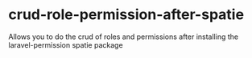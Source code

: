 # crud-role-permission-after-spatie
Allows you to do the crud of roles and permissions after installing the laravel-permission spatie package
